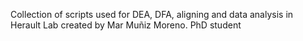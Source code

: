 Collection of scripts used for DEA, DFA, aligning and data analysis in Herault Lab created by Mar Muñiz Moreno. PhD student
